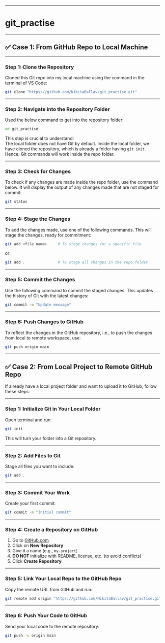 
---
# git_practise

---

## ✅ Case 1: From GitHub Repo to Local Machine

---

### Step 1: Clone the Repository  
Cloned this Git repo into my local machine using the command in the terminal of VS Code:

```bash
git clone "https://github.com/NikitaBallav/git_practise.git"
```

---

### Step 2: Navigate into the Repository Folder  
Used the below command to get into the repository folder:

```bash
cd git_practise
```

This step is crucial to understand:  
The local folder does not have Git by default. Inside the local folder, we have cloned the repository, which is already a folder having `git init`. Hence, Git commands will work inside the repo folder.

---

### Step 3: Check for Changes  
To check if any changes are made inside the repo folder, use the command below. It will display the output of any changes made that are not staged for commit:

```bash
git status
```

---

### Step 4: Stage the Changes  
To add the changes made, use one of the following commands. This will stage the changes, ready for commitment:

```bash
git add <file name>     # To stage changes for a specific file
```
or
```bash
git add .               # To stage all changes in the repo folder
```

---

### Step 5: Commit the Changes  
Use the following command to commit the staged changes. This updates the history of Git with the latest changes:

```bash
git commit -m "Update message"
```

---

### Step 6: Push Changes to GitHub  
To reflect the changes in the GitHub repository, i.e., to push the changes from local to remote workspace, use:

```bash
git push origin main
```

---

## ✅ Case 2: From Local Project to Remote GitHub Repo  
If already have a local project folder and want to upload it to GitHub, follow these steps:

---

### Step 1: Initialize Git in Your Local Folder  
Open terminal and run:

```bash
git init
```

This will turn your folder into a Git repository.

---

### Step 2: Add Files to Git  
Stage all files you want to include:

```bash
git add .
```

---

### Step 3: Commit Your Work  
Create your first commit:

```bash
git commit -m "Initial commit"
```

---

### Step 4: Create a Repository on GitHub  
1. Go to [GitHub.com](https://github.com)  
2. Click on **New Repository**  
3. Give it a name (e.g., `my-project`)  
4. **DO NOT** initialize with README, license, etc. (to avoid conflicts)  
5. Click **Create Repository**

---

### Step 5: Link Your Local Repo to the GitHub Repo  
Copy the remote URL from GitHub and run:

```bash
git remote add origin "https://github.com/NikitaBallav/git_practise.git"
```

---

### Step 6: Push Your Code to GitHub  
Send your local code to the remote repository:

```bash
git push -u origin main
```

